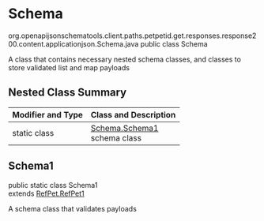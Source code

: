 # Schema
org.openapijsonschematools.client.paths.petpetid.get.responses.response200.content.applicationjson.Schema.java
public class Schema

A class that contains necessary nested schema classes, and classes to store validated list and map payloads

## Nested Class Summary
| Modifier and Type | Class and Description |
| ----------------- | ---------------------- |
| static class | [Schema.Schema1](#schema1)<br> schema class |

## Schema1
public static class Schema1<br>
extends [RefPet.RefPet1](../../../../../../../../components/schemas/RefPet.md#refpet1)

A schema class that validates payloads
